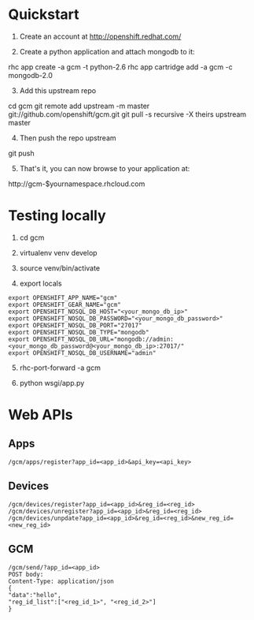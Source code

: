 # Quickstart #

1) Create an account at http://openshift.redhat.com/

2) Create a python application and attach mongodb to it:

rhc app create -a gcm -t python-2.6
rhc app cartridge add -a gcm -c mongodb-2.0

3) Add this upstream repo

cd gcm
git remote add upstream -m master git://github.com/openshift/gcm.git
git pull -s recursive -X theirs upstream master

4) Then push the repo upstream

git push

5) That's it, you can now browse to your application at:

http://gcm-$yournamespace.rhcloud.com

# Testing locally #

1) cd gcm

2) virtualenv venv develop

3) source venv/bin/activate

4) export locals
```
export OPENSHIFT_APP_NAME="gcm"
export OPENSHIFT_GEAR_NAME="gcm"
export OPENSHIFT_NOSQL_DB_HOST="<your_mongo_db_ip>"
export OPENSHIFT_NOSQL_DB_PASSWORD="<your_mongo_db_password>"
export OPENSHIFT_NOSQL_DB_PORT="27017"
export OPENSHIFT_NOSQL_DB_TYPE="mongodb"
export OPENSHIFT_NOSQL_DB_URL="mongodb://admin:<your_mongo_db_password@<your_mongo_db_ip>:27017/"
export OPENSHIFT_NOSQL_DB_USERNAME="admin"
```

5) rhc-port-forward -a gcm

6) python wsgi/app.py

# Web APIs #
## Apps ##
```
/gcm/apps/register?app_id=<app_id>&api_key=<api_key>
```

## Devices ##
```
/gcm/devices/register?app_id=<app_id>&reg_id=<reg_id>
/gcm/devices/unregister?app_id=<app_id>&reg_id=<reg_id>
/gcm/devices/unpdate?app_id=<app_id>&reg_id=<reg_id>&new_reg_id=<new_reg_id>
```

## GCM ##
```
/gcm/send/?app_id=<app_id>
POST body:
Content-Type: application/json
{
"data":"hello",
"reg_id_list":["<reg_id_1>", "<reg_id_2>"]
}
```